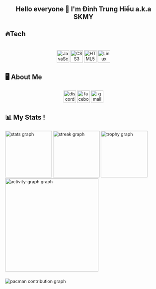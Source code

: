 <h2 align="center">Hello everyone 👋 I'm Đinh Trung Hiếu a.k.a SKMY</h2>

###

<h2 align="left">🔥Tech</h2>

###

<br clear="both">

<div align="center">
  <img src="https://img.shields.io/badge/JavaScript-F7DF1E?logo=javascript&logoColor=black&style=for-the-badge" height="40" alt="JavaScript badge" />
  <img src="https://img.shields.io/badge/CSS3-1572B6?logo=css3&logoColor=white&style=for-the-badge" height="40" alt="CSS3 badge" />
  <img src="https://img.shields.io/badge/HTML5-E34F26?logo=html5&logoColor=white&style=for-the-badge" height="40" alt="HTML5 badge" />
  <img src="https://img.shields.io/badge/Linux-FCC624?logo=linux&logoColor=black&style=for-the-badge" height="40" alt="Linux badge" />
</div>

###

<h2 align="left">🖥️ About Me</h2>

###

<div align="center">
  <img src="https://img.shields.io/static/v1?message=Discord&logo=discord&label=&color=7289DA&logoColor=white&labelColor=&style=for-the-badge" height="40" alt="discord logo" />
  <img src="https://img.shields.io/static/v1?message=Facebook&logo=facebook&label=&color=1877F2&logoColor=white&labelColor=&style=for-the-badge" height="40" alt="facebook logo" />
  <img src="https://img.shields.io/static/v1?message=Gmail&logo=gmail&label=&color=D14836&logoColor=white&labelColor=&style=for-the-badge" height="40" alt="gmail logo" />
</div>

###

<h2 align="left">📊 My Stats !</h2>

###

<div align="left">
  <img src="https://github-readme-stats.vercel.app/api?username=Sakumoyo&hide_title=false&hide_rank=false&show_icons=true&include_all_commits=true&count_private=true&disable_animations=false&theme=default&locale=en&hide_border=false&order=1" height="150" alt="stats graph" />
  <img src="https://streak-stats.demolab.com?user=Sakumoyo&locale=en&mode=weekly&theme=default&hide_border=false&border_radius=5&date_format=j/n%5B/Y%5D&order=3" height="150" alt="streak graph" />
  <img src="https://github-profile-trophy.vercel.app?username=Sakumoyo&theme=dracula&column=-1&row=1&margin-w=8&margin-h=8&no-bg=false&no-frame=false&order=4" height="150" alt="trophy graph" />
  <img src="https://github-readme-activity-graph.vercel.app/graph?username=Sakumoyo&radius=16&theme=react&area=true&order=5" height="300" alt="activity-graph graph" />
</div>

###

<picture>
  <source media="(prefers-color-scheme: dark)" srcset="https://raw.githubusercontent.com/Sakumoyo/Sakumoyo/output/pacman-contribution-graph-dark.svg">
  <source media="(prefers-color-scheme: light)" srcset="https://raw.githubusercontent.com/Sakumoyo/Sakumoyo/output/pacman-contribution-graph.svg">
  <img alt="pacman contribution graph" src="https://raw.githubusercontent.com/Sakumoyo/Sakumoyo/output/pacman-contribution-graph.svg">
</picture>

###
